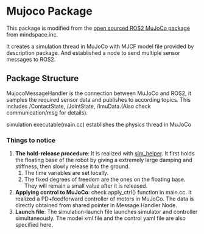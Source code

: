 # Mujoco Package

This package is modified from the [open sourced ROS2 MuJoCo package](https://github.com/MindSpaceInc/Spot-MuJoCo-ROS2) from mindspace.inc.

It creates a simulation thread in MuJoCo with MJCF model file provided by description package. And established a node to send multiple sensor messages to ROS2.

## Package Structure

MujocoMessageHandler is the connection between MuJoCo and ROS2, it samples the required sensor data and publishes to according topics. This includes /ContactState, /JointState, /ImuData.(Also check communication/msg for details).

simulation executable(main.cc) establishes the physics thread in MuJoCo

### Things to notice

1. **The hold-release procedure**: It is realized with [sim_helper](src/Planar-Bipedal-Software-Repo/mujoco/include/mujoco_sim_helper.hpp). It first holds the floating base of the robot by giving a extremely large damping and stiffness, then slowly release it to the ground.
   1. The time variables are set locally.
   2. The fixed degrees of freedom are the ones on the floating base. They will remain a small value after it is released.
2. **Applying control to MuJoCo**: check apply_ctrl() function in main.cc. It realized a PD+feedforward controller of motors in MuJoCo. The data is directly obtained from shared pointer in Message Handler Node.
3. **Launch file**: The simulation-launch file launches simulator and controller simultaneously. The model xml file and the control yaml file are also specified here.